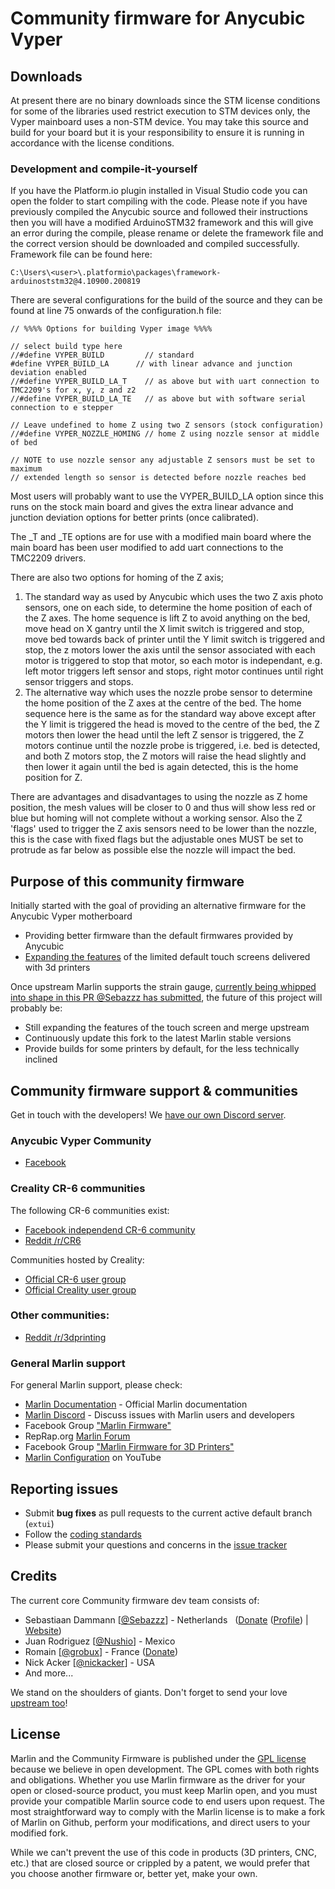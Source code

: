 # Community firmware for Anycubic Vyper

## Downloads

At present there are no binary downloads since the STM license conditions for some of the libraries used restrict execution to STM devices only, the Vyper mainboard uses a non-STM device. 
You may take this source and build for your board but it is your responsibility to ensure it is running in accordance with the license conditions.


### Development and compile-it-yourself

If you have the Platform.io plugin installed in Visual Studio code you can open the folder to start compiling with the code.
Please note if you have previously compiled the Anycubic source and followed their instructions then you will have a modified ArduinoSTM32 framework and this will give an error during the compile, please rename or delete the framework file and the correct version should be downloaded and compiled successfully.
Framework file can be found here:
```
C:\Users\<user>\.platformio\packages\framework-arduinoststm32@4.10900.200819
```


There are several configurations for the build of the source and they can be found at line 75 onwards of the configuration.h file:

```
// %%%% Options for building Vyper image %%%%

// select build type here
//#define VYPER_BUILD         // standard
#define VYPER_BUILD_LA      // with linear advance and junction deviation enabled
//#define VYPER_BUILD_LA_T    // as above but with uart connection to TMC2209's for x, y, z and z2
//#define VYPER_BUILD_LA_TE   // as above but with software serial connection to e stepper

// Leave undefined to home Z using two Z sensors (stock configuration)
//#define VYPER_NOZZLE_HOMING // home Z using nozzle sensor at middle of bed

// NOTE to use nozzle sensor any adjustable Z sensors must be set to maximum
// extended length so sensor is detected before nozzle reaches bed
```
Most users will probably want to use the VYPER_BUILD_LA option since this runs on the stock main board and gives the extra linear advance and junction deviation options for better prints (once calibrated).

The _T and _TE options are for use with a modified main board where the main board has been user modified to add uart connections to the TMC2209 drivers.

There are also two options for homing of the Z axis;
1. The standard way as used by Anycubic which uses the two Z axis photo sensors, one on each side, to determine the home position of each of the Z axes. 
	The home sequence is lift Z to avoid anything on the bed, 
	move head on X gantry until the X limit switch is triggered and stop, 
	move bed towards back of printer until the Y limit switch is triggered and stop, 
	the z motors lower the axis until the sensor associated with each motor is triggered to stop that motor, so each motor is independant, e.g. left motor triggers left sensor and stops, right motor continues until right sensor triggers and stops.
2. The alternative way which uses the nozzle probe sensor to determine the home position of the Z axes at the centre of the bed. 
	The home sequence here is the same as for the standard way above except after the Y limit is triggered the head is moved to the centre of the bed,
	the Z motors then lower the head until the left Z sensor is triggered,
	the Z motors continue until the nozzle probe is triggered, i.e. bed is detected, and both Z motors stop,
	the Z motors will raise the head slightly and then lower it again until the bed is again detected, this is the home position for Z.
	
There are advantages and disadvantages to using the nozzle as Z home position, the mesh values will be closer to 0 and thus will show less red or blue but homing will not complete without a working sensor. Also the Z 'flags' used to trigger the Z axis sensors need to be lower than the nozzle, this is the case with fixed flags but the adjustable ones MUST be set to protrude as far below as possible else the nozzle will impact the bed.


## Purpose of this community firmware

Initially started with the goal of providing an alternative firmware for the Anycubic Vyper motherboard

- Providing better firmware than the default firmwares provided by Anycubic
- [Expanding the features](https://github.com/CR6Community/CR-6-touchscreen) of the limited default touch screens delivered with 3d printers

Once upstream Marlin supports the strain gauge, [currently being whipped into shape in this PR @Sebazzz has submitted](https://github.com/MarlinFirmware/Marlin/pull/19958), the future of this project will probably be:

- Still expanding the features of the touch screen and merge upstream
- Continuously update this fork to the latest Marlin stable versions
- Provide builds for some printers by default, for the less technically inclined

## Community firmware support & communities

Get in touch with the developers! We [have our own Discord server](https://discord.gg/RKrxYy3Q9N).


### Anycubic Vyper Community

- [Facebook](https://www.facebook.com/groups/anycubicvyper)

### Creality CR-6 communities
The following CR-6 communities exist:

- [Facebook independend CR-6 community](https://www.facebook.com/groups/cr6community)
- [Reddit /r/CR6](https://www.reddit.com/r/CR6/)

Communities hosted by Creality:

- [Official CR-6 user group](https://www.facebook.com/groups/CR6SECR6MAX)
- [Official Creality user group](https://www.facebook.com/groups/creality3dofficial)

### Other communities:

- [Reddit /r/3dprinting](https://www.reddit.com/r/3dprinting/)

### General Marlin support

For general Marlin support, please check:

- [Marlin Documentation](http://marlinfw.org) - Official Marlin documentation
- [Marlin Discord](https://discord.gg/n5NJ59y) - Discuss issues with Marlin users and developers
- Facebook Group ["Marlin Firmware"](https://www.facebook.com/groups/1049718498464482/)
- RepRap.org [Marlin Forum](http://forums.reprap.org/list.php?415)
- Facebook Group ["Marlin Firmware for 3D Printers"](https://www.facebook.com/groups/3Dtechtalk/)
- [Marlin Configuration](https://www.youtube.com/results?search_query=marlin+configuration) on YouTube


## Reporting issues

- Submit **bug fixes** as pull requests to the current active default branch (`extui`)
- Follow the [coding standards](https://marlinfw.org/docs/development/coding_standards.html)
- Please submit your questions and concerns in the [issue tracker](https://github.com/MarlinFirmware/Marlin/issues)

## Credits

The current core Community firmware dev team consists of:

 - Sebastiaan Dammann [[@Sebazzz](https://github.com/Sebazzz)] - Netherlands &nbsp; ([Donate](https://www.paypal.com/donate?hosted_button_id=YCH72S6WZQ5X4) ([Profile](https://www.paypal.com/paypalme/sebastiaandammann)) | [Website](https://damsteen.nl))
 - Juan Rodriguez [[@Nushio](https://github.com/Nushio)] - Mexico
 - Romain [[@grobux](https://github.com/grobux)] - France ([Donate](https://www.paypal.com/donate?hosted_button_id=CP2SAW4W9RBT4))
 - Nick Acker [[@nickacker](https://github.com/nickacker)] - USA
 - And more...

We stand on the shoulders of giants. Don't forget to send your love [upstream too](https://github.com/MarlinFirmware/Marlin)!

## License

Marlin and the Community Firmware is published under the [GPL license](/LICENSE) because we believe in open development. The GPL comes with both rights and obligations. Whether you use Marlin firmware as the driver for your open or closed-source product, you must keep Marlin open, and you must provide your compatible Marlin source code to end users upon request. The most straightforward way to comply with the Marlin license is to make a fork of Marlin on Github, perform your modifications, and direct users to your modified fork.

While we can't prevent the use of this code in products (3D printers, CNC, etc.) that are closed source or crippled by a patent, we would prefer that you choose another firmware or, better yet, make your own.
